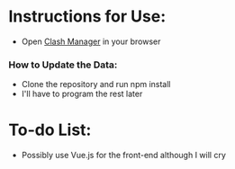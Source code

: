 # Instructions for Use:
- Open [Clash Manager](https://willwoodward.github.io/clash-manager/client/index.html) in your browser

### How to Update the Data:
- Clone the repository and run npm install
- I'll have to program the rest later

# To-do List:
- Possibly use Vue.js for the front-end although I will cry
